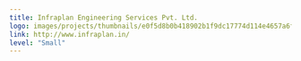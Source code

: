 ```yaml
---
title: Infraplan Engineering Services Pvt. Ltd.
logo: images/projects/thumbnails/e0f5d8b0b418902b1f9dc17774d114e4657a6f6f.png.150x50_q85.jpg
link: http://www.infraplan.in/
level: "Small"
---
```

